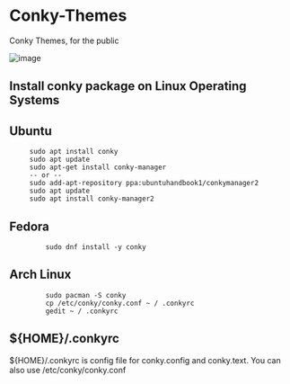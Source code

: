 # Conky-Themes
Conky Themes, for the public 

![image](https://github.com/alexdcodes/Conky-Themes/assets/23444429/73f4b2f7-0623-44c9-b9eb-138b71797d0c)


## Install conky package on Linux Operating Systems

## Ubuntu 

         sudo apt install conky
         sudo apt update 
         sudo apt-get install conky-manager
         -- or --
         sudo add-apt-repository ppa:ubuntuhandbook1/conkymanager2
         sudo apt update 
         sudo apt install conky-manager2
         
## Fedora

```
         sudo dnf install -y conky
```
## Arch Linux

```
         sudo pacman -S conky
         cp /etc/conky/conky.conf ~ / .conkyrc
         gedit ~ / .conkyrc
```

## ${HOME}/.conkyrc

${HOME}/.conkyrc is config file for conky.config and conky.text. You can also use /etc/conky/conky.conf 
